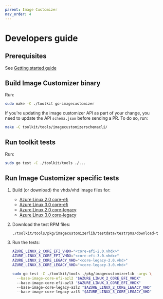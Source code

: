 ```yaml
---
parent: Image Customizer
nav_order: 4
---
```


# Developers guide

## Prerequisites

See [Getting started guide](./how-to/quick-start.md)

## Build Image Customizer binary

Run:

```bash
sudo make -C ./toolkit go-imagecustomizer
```

If you're updating the image customizer API as part of your change, you need to
update the API `schema.json` before sending a PR. To do so, run:

```bash
make -C toolkit/tools/imagecustomizerschemacli/
```

## Run toolkit tests

Run:

```bash
sudo go test -C ./toolkit/tools ./...
```

## Run Image Customizer specific tests

1. Build (or download) the vhdx/vhd image files for:

   - [Azure Linux 2.0
     core-efi](https://github.com/microsoft/CBL-Mariner/blob/2.0/toolkit/imageconfigs/core-efi.json)
   - [Azure Linux 3.0
     core-efi](https://github.com/microsoft/CBL-Mariner/blob/3.0/toolkit/imageconfigs/core-efi.json)
   - [Azure Linux 2.0
     core-legacy](https://github.com/microsoft/CBL-Mariner/blob/2.0/toolkit/imageconfigs/core-legacy.json)
   - [Azure Linux 3.0
     core-legacy](https://github.com/microsoft/CBL-Mariner/blob/3.0/toolkit/imageconfigs/core-legacy.json)

2. Download the test RPM files:

   ```bash
   ./toolkit/tools/pkg/imagecustomizerlib/testdata/testrpms/download-test-rpms.sh
   ```

3. Run the tests:

   ```bash
   AZURE_LINUX_2_CORE_EFI_VHDX="<core-efi-2.0.vhdx>"
   AZURE_LINUX_3_CORE_EFI_VHDX="<core-efi-3.0.vhdx>"
   AZURE_LINUX_2_CORE_LEGACY_VHD="<core-legacy-2.0.vhd>"
   AZURE_LINUX_3_CORE_LEGACY_VHD="<core-legacy-3.0.vhd>"

   sudo go test -C ./toolkit/tools ./pkg/imagecustomizerlib -args \
     --base-image-core-efi-azl2 "$AZURE_LINUX_2_CORE_EFI_VHDX"
     --base-image-core-efi-azl3 "$AZURE_LINUX_3_CORE_EFI_VHDX"
     --base-image-core-legacy-azl2 "$AZURE_LINUX_2_CORE_LEGACY_VHD"
     --base-image-core-legacy-azl3 "$AZURE_LINUX_3_CORE_LEGACY_VHD"
   ```
